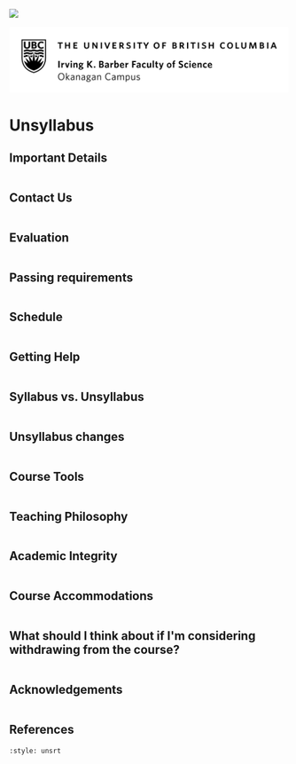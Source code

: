 ![](../images/header.png)

![](../images/UBCO_CMPS_header.jpg)

# Unsyllabus

## Important Details

```{include} unsyllabus_bits/important_details.md
```

<!-- 
```{figure} ../images/construction.jpeg
---
width: 750px
name: Under Construction.
---
This course website is currently under construction. It will continue to be updated and will be released closer to the course start date. [Photo by Mabel Amber from Pexels](https://www.pexels.com/photo/traffic-red-blue-sign-117602/). 
```
-->

## Contact Us

```{include} syllabus_bits/teaching_team.md
```

## Evaluation

```{include} syllabus_bits/grading_practices_detailed.md
```

## Passing requirements

```{include} syllabus_bits/passing_requirement.md
```

<!-- 
## Learning Outcomes

```{include} syllabus_bits/course_LOs.md
```
-->

## Schedule

```{include} syllabus_bits/schedule.md
```

## Getting Help

```{include} unsyllabus_bits/getting_help.md
```

## Syllabus vs. Unsyllabus

```{include} unsyllabus_bits/why_syllabus_unsyllabus.md
```

## Unsyllabus changes

```{include} unsyllabus_bits/changes.md
```

<!--
## How do I do well in this course?

```{include} unsyllabus_bits/doing_well_physics.md
```
-->

## Course Tools

```{include} unsyllabus_bits/course_tools.md
```

## Teaching Philosophy

```{include} unsyllabus_bits/teaching_philosophy.md
```

## Academic Integrity

```{include} unsyllabus_bits/academic_integrity.md
```

## Course Accommodations

```{include} unsyllabus_bits/accommodations.md
```

## What should I think about if I'm considering withdrawing from the course?

```{include} unsyllabus_bits/withdrawing.md
```

## Acknowledgements

```{include} unsyllabus_bits/acknowledgements.md
```

## References

```{bibliography}
:style: unsrt
```